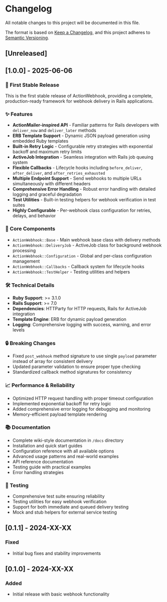 # Changelog

All notable changes to this project will be documented in this file.

The format is based on [Keep a Changelog](https://keepachangelog.com/en/1.0.0/),
and this project adheres to [Semantic Versioning](https://semver.org/spec/v2.0.0.html).

## [Unreleased]

## [1.0.0] - 2025-06-06

### 🎉 First Stable Release

This is the first stable release of ActionWebhook, providing a complete, production-ready framework for webhook delivery in Rails applications.

### ✨ Features

- **ActionMailer-inspired API** - Familiar patterns for Rails developers with `deliver_now` and `deliver_later` methods
- **ERB Template Support** - Dynamic JSON payload generation using embedded Ruby templates
- **Built-in Retry Logic** - Configurable retry strategies with exponential backoff and maximum retry limits
- **ActiveJob Integration** - Seamless integration with Rails job queuing system
- **Flexible Callbacks** - Lifecycle hooks including `before_deliver`, `after_deliver`, and `after_retries_exhausted`
- **Multiple Endpoint Support** - Send webhooks to multiple URLs simultaneously with different headers
- **Comprehensive Error Handling** - Robust error handling with detailed logging and graceful degradation
- **Test Utilities** - Built-in testing helpers for webhook verification in test suites
- **Highly Configurable** - Per-webhook class configuration for retries, delays, and behavior

### 🔧 Core Components

- `ActionWebhook::Base` - Main webhook base class with delivery methods
- `ActionWebhook::DeliveryJob` - ActiveJob class for background webhook processing
- `ActionWebhook::Configuration` - Global and per-class configuration management
- `ActionWebhook::Callbacks` - Callback system for lifecycle hooks
- `ActionWebhook::TestHelper` - Testing utilities and helpers

### 🛠️ Technical Details

- **Ruby Support**: >= 3.1.0
- **Rails Support**: >= 7.0
- **Dependencies**: HTTParty for HTTP requests, Rails for ActiveJob integration
- **Template Engine**: ERB for dynamic payload generation
- **Logging**: Comprehensive logging with success, warning, and error levels

### 🔒 Breaking Changes

- Fixed `post_webhook` method signature to use single `payload` parameter instead of array for consistent delivery
- Updated parameter validation to ensure proper type checking
- Standardized callback method signatures for consistency

### 📈 Performance & Reliability

- Optimized HTTP request handling with proper timeout configuration
- Implemented exponential backoff for retry logic
- Added comprehensive error logging for debugging and monitoring
- Memory-efficient payload template rendering

### 📚 Documentation

- Complete wiki-style documentation in `/docs` directory
- Installation and quick start guides
- Configuration reference with all available options
- Advanced usage patterns and real-world examples
- API reference documentation
- Testing guide with practical examples
- Error handling strategies

### 🧪 Testing

- Comprehensive test suite ensuring reliability
- Testing utilities for easy webhook verification
- Support for both immediate and queued delivery testing
- Mock and stub helpers for external service testing

## [0.1.1] - 2024-XX-XX

### Fixed
- Initial bug fixes and stability improvements

## [0.1.0] - 2024-XX-XX

### Added
- Initial release with basic webhook functionality
